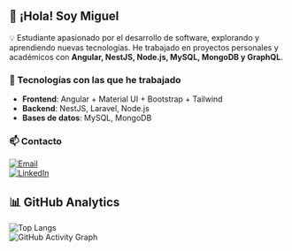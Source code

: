 ## 👋 ¡Hola! Soy Miguel  

💡 Estudiante apasionado por el desarrollo de software, explorando y aprendiendo nuevas tecnologías. He trabajado en proyectos personales y académicos con **Angular, NestJS, Node.js, MySQL, MongoDB y GraphQL**.  

### 🚀 Tecnologías con las que he trabajado  
- **Frontend**: Angular + Material UI + Bootstrap + Tailwind 
- **Backend**: NestJS, Laravel, Node.js 
- **Bases de datos**: MySQL, MongoDB  

### 📫 Contacto
[![Email](https://img.shields.io/badge/Email-D14836?style=for-the-badge&logo=gmail&logoColor=white)](mailto:miguellefer@gmail.com)  
[![LinkedIn](https://img.shields.io/badge/LinkedIn-0077B5?style=for-the-badge&logo=linkedin&logoColor=white)](https://www.linkedin.com/in/miguel-le%C3%B3n-fern%C3%A1ndez-270123270/)  

## 📊 GitHub Analytics
![Top Langs](https://github-readme-stats.vercel.app/api/top-langs/?username=Migueleonfer27&layout=compact&theme=radical)  
![GitHub Activity Graph](https://github-readme-activity-graph.cyclic.app/graph?username=miguellefer&theme=radical)
